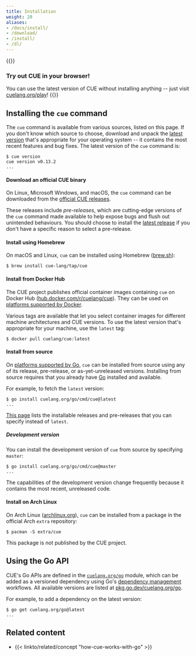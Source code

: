 ```yaml
---
title: Installation
weight: 20
aliases:
- /docs/install/
- /download/
- /install/
- /dl/
---
```


{{<warning>}}
### Try out CUE in your browser!
You can use the latest version of CUE without installing anything -- just visit
[cuelang.org/play](https://cuelang.org/play/)!
{{</warning>}}

## Installing the `cue` command

The `cue` command is available from various sources, listed on this page.
If you don't know which source to choose, download and unpack the
[latest version](https://github.com/cue-lang/cue/releases/latest)
that's appropriate for your operating system -- it contains the most recent
features and bug fixes.
The latest version of the `cue` command is:

```text { title="TERMINAL" type="terminal" codeToCopy="Y3VlIHZlcnNpb24=" }
$ cue version
cue version v0.13.2
...
```

<!--more-->

#### Download an official CUE binary

On Linux, Microsoft Windows, and macOS, the `cue` command can be downloaded from the
[official CUE releases](https://github.com/cue-lang/cue/releases/).

These releases include *pre-releases*, which are cutting-edge versions of the
`cue` command made available to help expose bugs and flush out unintended
behaviours. You should choose to install the
[latest release](https://github.com/cue-lang/cue/releases/latest) if you don't
have a specific reason to select a pre-release.

#### Install using Homebrew

On macOS and Linux, `cue` can be installed using Homebrew
([brew.sh](https://brew.sh)):

```text { title="TERMINAL" type="terminal" codeToCopy="YnJldyBpbnN0YWxsIGN1ZS1sYW5nL3RhcC9jdWU=" }
$ brew install cue-lang/tap/cue
```

#### Install from Docker Hub

The CUE project publishes official container images containing `cue` on Docker Hub
([hub.docker.com/r/cuelang/cue](https://hub.docker.com/r/cuelang/cue)).
They can be used on
[platforms supported by Docker](https://docs.docker.com/engine/install/).

Various tags are available that let you select container images for different
machine architectures and CUE versions. To use the latest version that's
appropriate for your machine, use the `latest` tag:

```text { title="TERMINAL" type="terminal" codeToCopy="ZG9ja2VyIHB1bGwgY3VlbGFuZy9jdWU6bGF0ZXN0" }
$ docker pull cuelang/cue:latest
```

#### Install from source

On
[platforms supported by Go](https://go.dev/dl/#stable),
`cue` can be installed from source using any of its
release, pre-release, or as-yet-unreleased versions.
Installing from source requires that you already have
[Go](https://go.dev)
installed and available.

For example, to fetch the `latest` version:

```text { title="TERMINAL" type="terminal" codeToCopy="Z28gaW5zdGFsbCBjdWVsYW5nLm9yZy9nby9jbWQvY3VlQGxhdGVzdA==" }
$ go install cuelang.org/go/cmd/cue@latest
...
```

[This page](https://pkg.go.dev/cuelang.org/go?tab=versions)
lists the installable releases and pre-releases that you can specify instead of
`latest`.

##### Development version

You can install the development version of `cue` from source by specifying `master`:

```text { title="TERMINAL" type="terminal" codeToCopy="Z28gaW5zdGFsbCBjdWVsYW5nLm9yZy9nby9jbWQvY3VlQG1hc3Rlcg==" }
$ go install cuelang.org/go/cmd/cue@master
...
```

The capabilities of the development version change frequently because it contains the
most recent, unreleased code.

#### Install on Arch Linux

On Arch Linux
([archlinux.org](https://archlinux.org)),
`cue` can be installed from a package in the official Arch `extra` repository:

```text { title="TERMINAL" type="terminal" codeToCopy="cGFjbWFuIC1TIGV4dHJhL2N1ZQ==" }
$ pacman -S extra/cue
```

This package is not published by the CUE project.

## Using the Go API

CUE's Go APIs are defined in the
[`cuelang.org/go`](https://pkg.go.dev/cuelang.org/go) module, which can be added
as a versioned dependency using Go's
[dependency management](https://go.dev/doc/modules/managing-dependencies)
workflows. All available versions are listed at
[pkg.go.dev/cuelang.org/go](https://pkg.go.dev/cuelang.org/go?tab=versions).

For example, to add a dependency on the latest version:
```text { title="TERMINAL" type="terminal" codeToCopy="Z28gZ2V0IGN1ZWxhbmcub3JnL2dvQGxhdGVzdA==" }
$ go get cuelang.org/go@latest
...
```

## Related content

- {{< linkto/related/concept "how-cue-works-with-go" >}}
